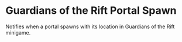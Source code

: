 # Guardians of the Rift Portal Spawn

Notifies when a portal spawns with its location in Guardians of the Rift minigame.
